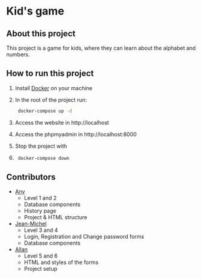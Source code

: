 # Kid's game

## About this project

This project is a game for kids, where they can learn about the alphabet and numbers.

## How to run this project

1. Install [Docker](https://www.docker.com/) on your machine
2. In the root of the project run: 
   
   ```bash
    docker-compose up -d
    ```

3. Access the website in http://localhost
4. Access the phpmyadmin in http://localhost:8000
5. Stop the project with
6. 
    ```bash
     docker-compose down
     ```

## Contributors

- [Any](https://github.com/anyruizd)
  - Level 1 and 2
  - Database components
  - History page
  - Project & HTML structure
- [Jean-Michel](https://github.com/JeanMichelBB)
  - Level 3 and 4
  - Login, Registration and Change password forms
  - Database components
- [Allan](https://github.com/allanbarcelos)
  - Level 5 and 6
  - HTML and styles of the forms
  - Project setup
